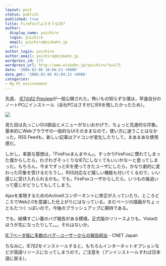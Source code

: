 ```yaml
---
layout: post
status: publish
published: true
title: FireFoxでよさそうなIE7
author:
  display_name: yoichiro
  login: yoichiro
  email: yoichiro@eisbahn.jp
  url: ''
author_login: yoichiro
author_email: yoichiro@eisbahn.jp
wordpress_id: 173
wordpress_url: http://www.eisbahn.jp/yoichiro/?p=173
date: '2006-02-06 10:04:23 +0900'
date_gmt: '2006-02-06 01:04:23 +0900'
categories:
- My PC environment
---
```


先週，
[IE7のβ2 Preview](http://www.microsoft.com/windows/IE/ie7/default.mspx)が一般公開された。怖いもの知らずな僕は，早速自分のノートPCにインストール（会社PCはさすがにIE6を残したかったため）。

[![](http://www.eisbahn.jp/yoichiro/images/2490373.gif)](http://www.eisbahn.jp/yoichiro/images/2490370.gif)

見た目は丸っこいGUI部品とメニューがないおかげで，ちょっと先進的な印象。基本的にWebブラウザの一般的なUIそのままなので，使い方に迷うことはなかった。RSS Feedも，新しい記事はアイコンが変化したりして，まあまあな使用感だ。

しかし，率直な感想は，「FireFoxまんまやん」。すっかりFireFoxに慣れてしまった僕からしたら，わざわざそっくりなIE7にしなくてもいいかなーと思ってしまった。もちろん，今までずっとIEを使ってきたユーザにしたら，かなり劇的に変わった印象を受けるだろうし，RSS対応など嬉しい機能も付いてくるので，いい感じに受け入れられるかも。でも，FireFoxユーザからしたら，いつもの後追いって感じがどうしてもしてしまう。

Ajaxを実現するためのActiveXコンポーネントに修正が入っていたり，ところどころでWeb2.0を意識した仕上がりにはなっている。まだページの描画がちょっともたつくっぽいので，今後のブラッシュアップに期待である。

でも，結構すごい量のバグ報告がある模様。正式版のリリースよりも，Vistaのほうが先になったりして。。。それはないか。

[IE 7ベータ版に多数のバグ--ユーザーからの報告続出](http://japan.cnet.com/news/media/trackback/0,2000054598,20095675,00.htm) - CNET Japan

ちなみに，IE7β2をインストールすると，もちろんインターネットオプションなどが英語リソースになってしまうので，ご注意を（アンインストールすれば日本語に戻る）。
